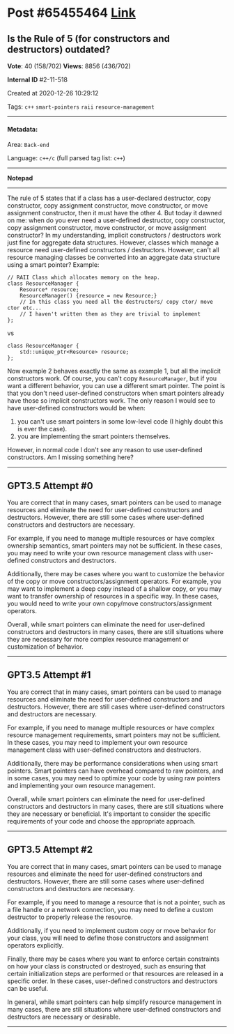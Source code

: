 
# Post \#65455464 [Link](https://stackoverflow.com/questions/65455464/)

## Is the Rule of 5 (for constructors and destructors) outdated?

**Vote**: 40 (158/702) **Views**: 8856 (436/702) 

**Internal ID** \#2-11-518

Created at 2020-12-26 10:29:12

Tags: `c++` `smart-pointers` `raii` `resource-management`

----------

#### Metadata:

Area: `Back-end`

Language: `c++/c` (full parsed tag list: `c++`)

----------

**Notepad**


----------

The rule of 5 states that if a class has a user-declared destructor, copy constructor, copy assignment constructor, move constructor, or move assignment constructor, then it must have the other 4.
But today it dawned on me: when do you ever need a user-defined destructor, copy constructor, copy assignment constructor, move constructor, or move assignment constructor?
In my understanding, implicit constructors / destructors work just fine for aggregate data structures. However, classes which manage a resource need user-defined constructors / destructors.
However, can't all resource managing classes be converted into an aggregate data structure using a smart pointer?
Example:
```
// RAII Class which allocates memory on the heap.
class ResourceManager {
    Resource* resource;
    ResourceManager() {resource = new Resource;}
    // In this class you need all the destructors/ copy ctor/ move ctor etc...
    // I haven't written them as they are trivial to implement
};
```

vs
```
class ResourceManager {
    std::unique_ptr<Resource> resource;
};
```

Now example 2 behaves exactly the same as example 1, but all the implicit constructors work.
Of course, you can't copy `ResourceManager`, but if you want a different behavior, you can use a different smart pointer.
The point is that you don't need user-defined constructors when smart pointers already have those so implicit constructors work.
The only reason I would see to have user-defined constructors would be when:

1. you can't use smart pointers in some low-level code (I highly doubt this is ever the case).
2. you are implementing the smart pointers themselves.


However, in normal code I don't see any reason to use user-defined constructors.
Am I missing something here?


----------
        
## GPT3.5 Attempt \#0

You are correct that in many cases, smart pointers can be used to manage resources and eliminate the need for user-defined constructors and destructors. However, there are still some cases where user-defined constructors and destructors are necessary.

For example, if you need to manage multiple resources or have complex ownership semantics, smart pointers may not be sufficient. In these cases, you may need to write your own resource management class with user-defined constructors and destructors.

Additionally, there may be cases where you want to customize the behavior of the copy or move constructors/assignment operators. For example, you may want to implement a deep copy instead of a shallow copy, or you may want to transfer ownership of resources in a specific way. In these cases, you would need to write your own copy/move constructors/assignment operators.

Overall, while smart pointers can eliminate the need for user-defined constructors and destructors in many cases, there are still situations where they are necessary for more complex resource management or customization of behavior.

--------

## GPT3.5 Attempt \#1

You are correct that in many cases, smart pointers can be used to manage resources and eliminate the need for user-defined constructors and destructors. However, there are still cases where user-defined constructors and destructors are necessary.

For example, if you need to manage multiple resources or have complex resource management requirements, smart pointers may not be sufficient. In these cases, you may need to implement your own resource management class with user-defined constructors and destructors.

Additionally, there may be performance considerations when using smart pointers. Smart pointers can have overhead compared to raw pointers, and in some cases, you may need to optimize your code by using raw pointers and implementing your own resource management.

Overall, while smart pointers can eliminate the need for user-defined constructors and destructors in many cases, there are still situations where they are necessary or beneficial. It's important to consider the specific requirements of your code and choose the appropriate approach.

--------

## GPT3.5 Attempt \#2

You are correct that in many cases, smart pointers can be used to manage resources and eliminate the need for user-defined constructors and destructors. However, there are still some cases where user-defined constructors and destructors are necessary.

For example, if you need to manage a resource that is not a pointer, such as a file handle or a network connection, you may need to define a custom destructor to properly release the resource.

Additionally, if you need to implement custom copy or move behavior for your class, you will need to define those constructors and assignment operators explicitly.

Finally, there may be cases where you want to enforce certain constraints on how your class is constructed or destroyed, such as ensuring that certain initialization steps are performed or that resources are released in a specific order. In these cases, user-defined constructors and destructors can be useful.

In general, while smart pointers can help simplify resource management in many cases, there are still situations where user-defined constructors and destructors are necessary or desirable.

--------
